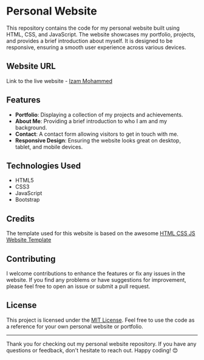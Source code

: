 # Personal Website

This repository contains the code for my personal website built using HTML, CSS, and JavaScript. The website showcases my portfolio, projects, and provides a brief introduction about myself. It is designed to be responsive, ensuring a smooth user experience across various devices.

## Website URL

Link to the live website - [Izam Mohammed](https://personal-web-izam.netlify.app/)

## Features

- **Portfolio**: Displaying a collection of my projects and achievements.
- **About Me**: Providing a brief introduction to who I am and my background.
- **Contact**: A contact form allowing visitors to get in touch with me.
- **Responsive Design**: Ensuring the website looks great on desktop, tablet, and mobile devices.


## Technologies Used

- HTML5
- CSS3
- JavaScript
- Bootstrap

## Credits

The template used for this website is based on the awesome [HTML CSS JS Website Template](https://bootstrapmade.com/free-html-bootstrap-template-my-resume/)

## Contributing

I welcome contributions to enhance the features or fix any issues in the website. If you find any problems or have suggestions for improvement, please feel free to open an issue or submit a pull request.

## License

This project is licensed under the [MIT License](LICENSE). Feel free to use the code as a reference for your own personal website or portfolio.

---

Thank you for checking out my personal website repository. If you have any questions or feedback, don't hesitate to reach out. Happy coding! 😊
